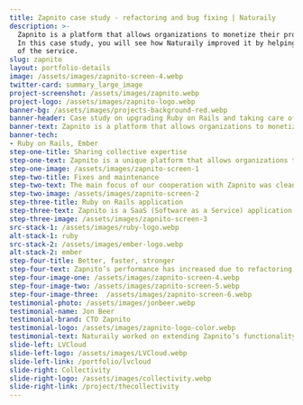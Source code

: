 ```yaml
---
title: Zapnito case study - refactoring and bug fixing | Naturaily
description: >-
  Zapnito is a platform that allows organizations to monetize their professional expertise.
  In this case study, you will see how Naturaily improved it by helping in taking care
  of the service.
slug: zapnito
layout: portfolio-details
image: /assets/images/zapnito-screen-4.webp
twitter-card: summary_large_image
project-screenshot: /assets/images/zapnito.webp
project-logo: /assets/images/zapnito-logo.webp
banner-bg: /assets/images/projects-background-red.webp
banner-header: Case study on upgrading Ruby on Rails and taking care of the service.
banner-text: Zapnito is a platform that allows organizations to monetize their professional expertise. In this case study, you will see how Naturaily improved it by helping in taking care of the service.
banner-tech:
- Ruby on Rails, Ember
step-one-title: Sharing collective expertise
step-one-text: Zapnito is a unique platform that allows organizations to share and monetize their professional, collective expertise with other companies and clients. With too much work on their hands, Zapnito sought for skilled and precise on-demand developers. Scaling up their IT team in order to acquire help with the small things allowed them to focus on the bigger picture of their product. Naturaily took on the challenge.
step-one-image: /assets/images/zapnito-screen-1
step-two-title: Fixes and maintenance
step-two-text: The main focus of our cooperation with Zapnito was cleaning up the code and refactoring service’s features. Our team upgraded Ruby on Rails version on the client’s side and performed several bug fixing. Apart from that, Naturaily was in charge of general maintenance of the service and adding cosmetic touches.
step-two-image: /assets/images/zapnito-screen-2
step-three-title: Ruby on Rails application
step-three-text: Zapnito is a SaaS (Software as a Service) application. It uses Ruby on Rails on the server-side, users are welcomed with Ember.js on frontend-side. PostgreSQL was used as the database system, Sendgrid as the email service.<br><br>The project has been managed using Kanban methodology.
step-three-image: /assets/images/zapnito-screen-3
src-stack-1: /assets/images/ruby-logo.webp
alt-stack-1: ruby
src-stack-2: /assets/images/ember-logo.webp
alt-stack-2: ember
step-four-title: Better, faster, stronger
step-four-text: Zapnito’s performance has increased due to refactoring and bug fixing. The service now utilizes a much more secure version of Ruby on Rails.
step-four-image-one: /assets/images/zapnito-screen-4.webp
step-four-image-two: /assets/images/zapnito-screen-5.webp
step-four-image-three:  /assets/images/zapnito-screen-6.webp
testimonial-photo: /assets/images/jonbeer.webp
testimonial-name: Jon Beer
testimonial-brand: CTO Zapnito
testimonial-logo: /assets/images/zapnito-logo-color.webp
testimonial-text: Naturaily worked on extending Zapnito’s functionality by developing new features and upgrade of our stack. They significantly helped us with the maintenance work. Naturaily’s responsiveness is exceptional. We were frequently updated with where things stand. While they could improve in terms of English language skills, we feel that they are an extended part of our team.
slide-left: LVCloud
slide-left-logo: /assets/images/LVCloud.webp
slide-left-link: /portfolio/lvcloud
slide-right: Collectivity
slide-right-logo: /assets/images/collectivity.webp
slide-right-link: /project/thecollectivity
---
```

